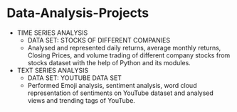 # Data-Analysis-Projects
* TIME SERIES ANALYSIS
    - DATA SET: STOCKS OF DIFFERENT COMPANIES
    -	Analysed and represented daily returns, average monthly returns, Closing Prices, and volume trading of different company stocks from stocks dataset with the help of Python and its modules.
* TEXT SERIES ANALYSIS
    - DATA SET: YOUTUBE DATA SET
    -	Performed Emoji analysis, sentiment analysis, word cloud representation of sentiments on YouTube dataset and analysed views and trending tags of YouTube.
